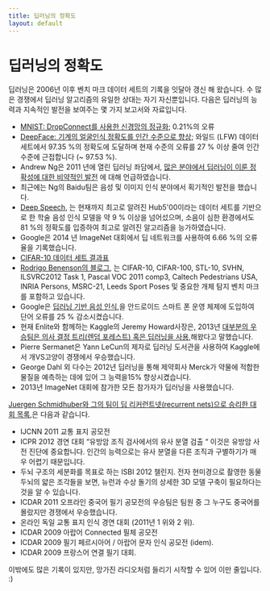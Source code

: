 ```yaml
---
title: 딥러닝의 정확도
layout: default
---
```


# 딥러닝의 정확도

딥러닝은 2006년 이후 벤치 마크 데이터 세트의 기록을 잇달아 갱신 해 왔습니다. 수 많은 경쟁에서 딥러닝 알고리즘의 유일한 상대는 자기 자신뿐입니다. 다음은 딥러닝의 능력과 지속적인 발전을 보여주는 몇 가지 보고서와 자료입니다.

* [MNIST: DropConnect를 사용한 신경망의 정규화](http://cs.nyu.edu/~wanli/dropc/); 0.21%의 오류
* [DeepFace: 기계의 얼굴인식 정확도를 인간 수준으로 향상](http://www.cs.toronto.edu/~ranzato/publications/taigman_cvpr14.pdf); 와일드 (LFW) 데이터 세트에서 97.35 %의 정확도에 도달하며 현재 수준의 오류를 27 % 이상 줄여 인간 수준에 근접합니다 (~ 97.53 %).
* Andrew Ng은 2011 년에 열린 딥러닝 좌담에서, [많은 분야에서 딥러닝이 이룬 정확성에 대한 비약적인 발전](https://www.youtube.com/watch?v=ZmNOAtZIgIk) 에 대해 언급하였습니다.
* 최근에는 Ng의 Baidu팀은 음성 및 이미지 인식 분야에서 획기적인 발전을 했습니다.
* [Deep Speech](https://gigaom.com/2014/12/18/baidu-claims-deep-learning-breakthrough-with-deep-speech/), 는 현재까지 최고로 알려진 Hub5'00이라는 데이터 세트를 기반으로 한 학술 음성 인식 모델을 약 9 % 이상을 넘어섰으며, 소음이 심한 환경에서도 81 %의 정확도를 입증하여 최고로 알려진 알고리즘을 능가하였습니다.
* Google은 2014 년 ImageNet 대회에서 딥 네트워크를 사용하여 6.66 %의 오류율을 기록했습니다.
* [CIFAR-10 데이터 세트 결과표](http://zybler.blogspot.de/2011/02/table-of-results-for-cifar-10-dataset.html)
* [Rodrigo Benenson의 블로그](https://rodrigob.github.io/are_we_there_yet/build/#datasets), 는 CIFAR-10, CIFAR-100, STL-10, SVHN, ILSVRC2012 Task 1, Pascal VOC 2011 comp3, Caltech Pedestrians USA, INRIA Persons, MSRC-21, Leeds Sport Poses 및 중요한 개체 탐지 벤치 마크를 포함하고 있습니다.
* Google은 [딥러닝 기반 음성 인식](http://www.nature.com/news/computer-science-the-learning-machines-1.14481),을	안드로이드 스마트 폰 운영 체제에 도입하여 단어 오류를 25 % 감소시켰습니다.
* 현재 Enlite와 함께하는 Kaggle의 Jeremy Howard사장은, 2013년 [대부분의 우승팀은 의사 결정 트리(렌덤 포레스트) 혹은 딥러닝을 사용](http://www.kdnuggets.com/2013/08/top-tweets-aug12-13.html),해왔다고 말했습니다.
* Pierre Sermanet은 Yann LeCun의 제자로 딥러닝 도서관을 사용하여 Kaggle에서 개VS고양이 경쟁에서 우승했습니다.
* George Dahl 외 다수는 2012년 딥러닝을 통해 제약회사 Merck가 약물에 적합한 물질을 예측하는 데에 있어 그 능력을15% 향상시켰습니다.
* 2013년 ImageNet 대회에 참가한 모든 참가자가 딥러닝을 사용했습니다.

[Juergen Schmidhuber와 그의 팀이 딥 리커런트넷(recurrent nets)으로 승리한 대회 목록](http://www.kurzweilai.net/how-bio-inspired-deep-learning-keeps-winning-competitions),은 다음과 같습니다.

* IJCNN 2011 교통 표지 공모전
* ICPR 2012 경연 대회 “유방암 조직 검사에서의 유사 분열 검출 “
이것은 유방암 사전 진단에 중요합니다. 인간의 능력으로는 유사 분열을 다른 조직과 구별하기가 매우 어렵기 때문입니다.
* 두뇌 구조의 세분화를 목표로 하는 ISBI 2012 챌린지. 전자 현미경으로 촬영한 동물 두뇌의 얇은 조각들을 보면, 뉴런과 수상 돌기의 상세한 3D 모델 구축이 필요하다는 것을 알 수 있습니다.
* ICDAR 2011 오프라인 중국어 필기 공모전의 우승팀은 팀원 중 그 누구도 중국어를 몰랐지만 경쟁에서 우승했습니다.
* 온라인 독일 교통 표지 인식 경연 대회 (2011년 1 위와 2 위).
* ICDAR 2009 아랍어 Connected 필체 공모전
* ICDAR 2009 필기 페르시아어 / 아랍어 문자 인식 공모전 (idem).
* ICDAR 2009 프랑스어 연결 필기 대회.

이밖에도 많은 기록이 있지만, 망가진 라디오처럼 들리기 시작할 수 있어 이만 줄입니다. :)
